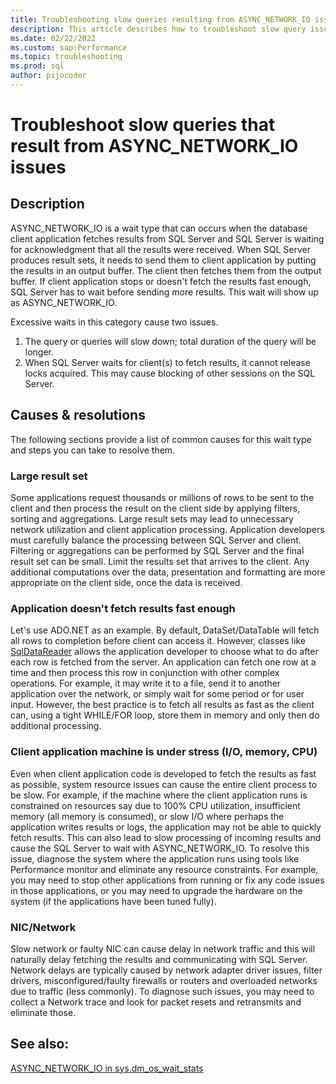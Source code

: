 ```yaml
---
title: Troubleshooting slow queries resulting from ASYNC_NETWORK_IO issues
description: This article describes how to troubleshoot slow query issues that result from ASYNC_NETWORK_IO wait type
ms.date: 02/22/2022
ms.custom: sap:Performance
ms.topic: troubleshooting
ms.prod: sql
author: pijocoder 
---
```


# Troubleshoot slow queries that result from ASYNC_NETWORK_IO issues

## Description

ASYNC_NETWORK_IO is a wait type that can occurs when the database client application fetches results from SQL Server and SQL Server is waiting for acknowledgment that all the results were received. When SQL Server produces result sets, it needs to send them to client application by putting the results in an output buffer. The client then fetches them from the output buffer. If client application stops or doesn't fetch the results fast enough, SQL Server has to wait before sending more results. This wait will show up as ASYNC_NETWORK_IO.

Excessive waits in this category cause two issues.
1. The query or queries will slow down; total duration of the query will be longer. 
1. When SQL Server waits for client(s) to fetch results, it cannot release locks acquired. This may cause blocking of other sessions on the SQL Server.


## Causes & resolutions

The following sections provide a list of common causes for this wait type and steps you can take to resolve them. 

### Large result set

Some applications request thousands or millions of rows to be sent to the client and then process the result on the client side by applying filters, sorting and aggregations. Large result sets may lead to unnecessary network utilization and client application processing. Application developers must carefully balance the processing between SQL Server and client. Filtering or aggregations can be performed by SQL Server and the final result set can be small. Limit the results set that arrives to the client. Any additional computations over the data, presentation and formatting are more appropriate on the client side, once the data is received.  

### Application doesn't fetch results fast enough

Let's use ADO.NET as an example. By default, DataSet/DataTable will fetch all rows to completion before client can access it. However, classes like [SqlDataReader](/dotnet/api/system.data.sqlclient.sqldatareader) allows the application developer to choose what to do after each row is fetched from the server. An application can fetch one row at a time and then process this row in conjunction with other complex operations. For example, it may write it to a file, send it to another application over the network, or simply wait for some period or for user input. However, the best practice is to fetch all results as fast as the client can, using a tight WHILE/FOR loop, store them in memory and only then do additional processing.

### Client application machine is under stress (I/O, memory, CPU)

Even when client application code is developed to fetch the results as fast as possible, system resource issues can cause the entire client process to be slow. For example, if the machine where the client application runs is constrained on resources say due to 100% CPU utilization, insufficient memory (all memory is consumed), or slow I/O where perhaps the application writes results or logs, the application may not be able to quickly fetch results. This can also lead to slow processing of incoming results and cause the SQL Server to wait with ASYNC_NETWORK_IO. 
To resolve this issue, diagnose the system where the application runs using tools like Performance monitor and eliminate any resource constraints. For example, you may need to stop other applications from running or fix any code issues in those applications, or you may need to upgrade the hardware on the system (if the applications have been tuned fully).

### NIC/Network

Slow network or faulty NIC can cause delay in network traffic and this will naturally delay fetching the results and communicating with SQL Server. Network delays are typically caused by network adapter driver issues, filter drivers, misconfigured/faulty firewalls or routers and overloaded networks due to traffic (less commonly). To diagnose such issues, you may need to collect a Network trace and look for packet resets and retransmits and eliminate those.

## See also:
[ASYNC_NETWORK_IO in sys.dm_os_wait_stats](/sql/relational-databases/system-dynamic-management-views/sys-dm-os-wait-stats-transact-sql#async_network_io)
